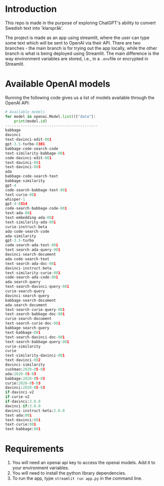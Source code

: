 # Introduction
This repo is made in the purpose of exploring ChatGPT's ability to convert Swedish text into 'klarspråk'.

The project is made as an app using streamlit, where the user can type some text which will be sent to OpenAI via their API. There are two branches - the main branch is for trying out the app locally, while the other branch is what is being deployed using Streamlit. The main difference is the way environment variables are stored, i.e., in a `.env`file or encrypted in Streamlit.


# Available OpenAI models
Running the following code gives us a list of models available through the OpenAI API:

```python
# Available models
for model in openai.Model.list()["data"]:
    print(model.id)
------------------------------------------
babbage
davinci
text-davinci-edit-001
gpt-3.5-turbo-0301
babbage-code-search-code
text-similarity-babbage-001
code-davinci-edit-001
text-davinci-001
text-davinci-003
ada
babbage-code-search-text
babbage-similarity
gpt-4
code-search-babbage-text-001
text-curie-001
whisper-1
gpt-4-0314
code-search-babbage-code-001
text-ada-001
text-embedding-ada-002
text-similarity-ada-001
curie-instruct-beta
ada-code-search-code
ada-similarity
gpt-3.5-turbo
code-search-ada-text-001
text-search-ada-query-001
davinci-search-document
ada-code-search-text
text-search-ada-doc-001
davinci-instruct-beta
text-similarity-curie-001
code-search-ada-code-001
ada-search-query
text-search-davinci-query-001
curie-search-query
davinci-search-query
babbage-search-document
ada-search-document
text-search-curie-query-001
text-search-babbage-doc-001
curie-search-document
text-search-curie-doc-001
babbage-search-query
text-babbage-001
text-search-davinci-doc-001
text-search-babbage-query-001
curie-similarity
curie
text-similarity-davinci-001
text-davinci-002
davinci-similarity
cushman:2020-05-03
ada:2020-05-03
babbage:2020-05-03
curie:2020-05-03
davinci:2020-05-03
if-davinci-v2
if-curie-v2
if-davinci:3.0.0
davinci-if:3.0.0
davinci-instruct-beta:2.0.0
text-ada:001
text-davinci:001
text-curie:001
text-babbage:001
```


# Requirements

1. You will need an openai api key to access the openai models. Add it to your environment variables.
2. You will need to install the python library dependencies.
3. To run the app, type ```streamlit run app.py``` in the command line.
